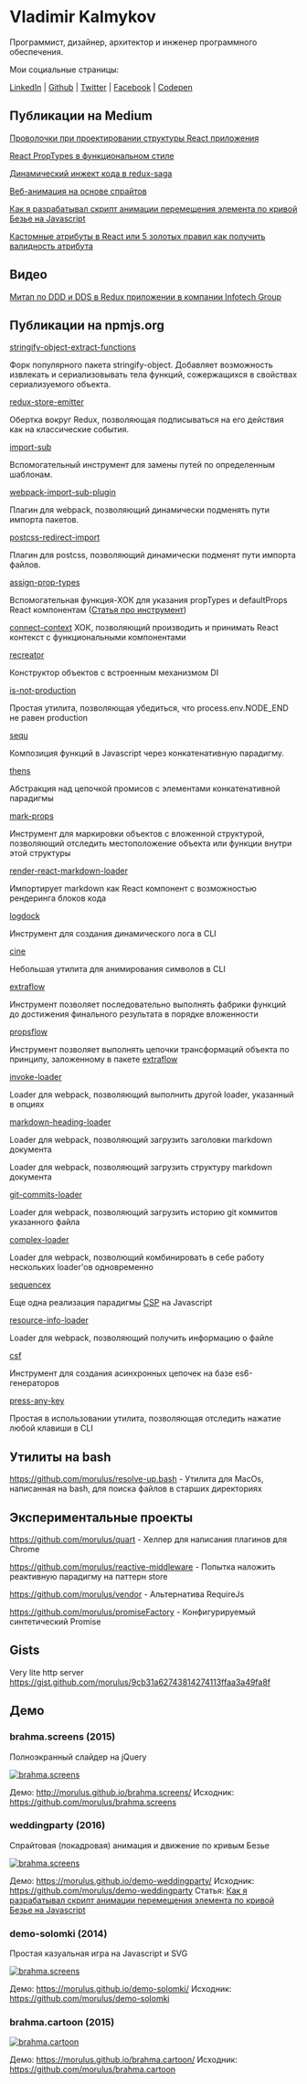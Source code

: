 Vladimir Kalmykov
==

Программист, дизайнер, архитектор и инженер программного обеспечения.

Мои социальные страницы:

[LinkedIn](https://www.linkedin.com/in/vladimirkalmykov/) | [Github](https://github.com/morulus) | [Twitter](https://twitter.com/Morulus) | [Facebook](https://www.facebook.com/luciusmorulus) | [Codepen](https://codepen.io/morulus)

Публикации на Medium
--

[Проволочки при проектировании структуры React приложения](https://medium.com/@vladimirmorulus/%D0%BF%D1%80%D0%BE%D0%B2%D0%BE%D0%BB%D0%BE%D1%87%D0%BA%D0%B8-%D0%BF%D1%80%D0%B8-%D0%BF%D1%80%D0%BE%D0%B5%D0%BA%D1%82%D0%B8%D1%80%D0%BE%D0%B2%D0%B0%D0%BD%D0%B8%D0%B8-%D1%81%D1%82%D1%80%D1%83%D0%BA%D1%82%D1%83%D1%80%D1%8B-react-%D0%BF%D1%80%D0%B8%D0%BB%D0%BE%D0%B6%D0%B5%D0%BD%D0%B8%D1%8F-609f80105e2c)

[React PropTypes в функциональном стиле](https://medium.com/@vladimirmorulus/react-proptypes-%D0%B2-%D1%84%D1%83%D0%BD%D0%BA%D1%86%D0%B8%D0%BE%D0%BD%D0%B0%D0%BB%D1%8C%D0%BD%D0%BE%D0%BC-%D1%81%D1%82%D0%B8%D0%BB%D0%B5-21064b63b65a)

[Динамический инжект кода в redux-saga](https://medium.com/@vladimirmorulus/%D0%B4%D0%B8%D0%BD%D0%B0%D0%BC%D0%B8%D1%87%D0%B5%D1%81%D0%BA%D0%B8%D0%B9-%D0%B8%D0%BD%D0%B6%D0%B5%D0%BA%D1%82-%D0%BA%D0%BE%D0%B4%D0%B0-%D0%B2-redux-saga-cf72e19a2e25?source=your_stories_page)

[Веб-анимация на основе спрайтов](https://medium.com/@vladimirmorulus/%D0%B2%D0%B5%D0%B1-%D0%B0%D0%BD%D0%B8%D0%BC%D0%B0%D1%86%D0%B8%D1%8F-%D0%BD%D0%B0-%D0%BE%D1%81%D0%BD%D0%BE%D0%B2%D0%B5-%D1%81%D0%BF%D1%80%D0%B0%D0%B9%D1%82%D0%BE%D0%B2-8786a9cce59b)

[Как я разрабатывал скрипт анимации перемещения элемента по кривой Безье на Javascript](https://medium.com/@vladimirmorulus/%D0%BF%D0%BE%D0%BD%D0%B8%D0%BC%D0%B0%D0%BD%D0%B8%D0%B5-%D0%BF%D1%80%D0%B8%D0%BD%D1%86%D0%B8%D0%BF%D0%B0-%D1%80%D0%B0%D0%B1%D0%BE%D1%82%D1%8B-%D0%BF%D1%80%D0%BE%D0%BF%D0%BE%D1%80%D1%86%D0%B8%D0%BE%D0%BD%D0%B0%D0%BB%D1%8C%D0%BD%D0%BE%D0%B3%D0%BE-%D0%B1%D0%BB%D0%BE%D0%BA%D0%B0-%D0%B2-html-6198b8612183?source=your_stories_page---------------------------)

[Кастомные атрибуты в React или 5 золотых правил как получить валидность атрибута](https://medium.com/@vladimirmorulus/%D0%BA%D0%B0%D1%81%D1%82%D0%BE%D0%BC%D0%BD%D1%8B%D0%B5-%D0%B0%D1%82%D1%80%D0%B8%D0%B1%D1%83%D1%82%D1%8B-%D0%B2-react-%D0%B8%D0%BB%D0%B8-5-%D0%B7%D0%BE%D0%BB%D0%BE%D1%82%D1%8B%D1%85-%D0%BF%D1%80%D0%B0%D0%B2%D0%B8%D0%BB-%D0%BA%D0%B0%D0%BA-%D0%BF%D0%BE%D0%BB%D1%83%D1%87%D0%B8%D1%82%D1%8C-%D0%B2%D0%B0%D0%BB%D0%B8%D0%B4%D0%BD%D0%BE%D1%81%D1%82%D1%8C-%D0%B0%D1%82%D1%80%D0%B8%D0%B1%D1%83%D1%82%D0%B0-a22fc97be60b)

Видео
--

[Митап по DDD и DDS в Redux приложении в компании Infotech Group](https://www.youtube.com/watch?v=U8ZYaurjWPI)

Публикации на npmjs.org
--

[stringify-object-extract-functions](https://www.npmjs.com/package/stringify-object-extract-functions)

Форк популярного пакета stringify-object. Добавляет возможность извлекать и сериализовывать тела функций, сожержащихся в свойствах сериализуемого объекта.

[redux-store-emitter](https://www.npmjs.com/package/redux-store-emitter)

Обертка вокруг Redux, позволяющая подписываться на его действия как на классические события.

[import-sub](https://www.npmjs.com/package/import-sub)

Вспомогательный инструмент для замены путей по определенным шаблонам.

[webpack-import-sub-plugin](https://www.npmjs.com/package/webpack-import-sub-plugin)

Плагин для webpack, позволяющий динамически подменять пути импорта пакетов.

[postcss-redirect-import](https://www.npmjs.com/package/postcss-redirect-import)

Плагин для postcss, позволяющий динамически подменят пути импорта файлов.

[assign-prop-types](https://www.npmjs.com/package/assign-prop-types)

Вспомогательная функция-ХОК для указания propTypes и defaultProps React компонентам ([Статья про инструмент](https://medium.com/@vladimirmorulus/react-proptypes-%D0%B2-%D1%84%D1%83%D0%BD%D0%BA%D1%86%D0%B8%D0%BE%D0%BD%D0%B0%D0%BB%D1%8C%D0%BD%D0%BE%D0%BC-%D1%81%D1%82%D0%B8%D0%BB%D0%B5-21064b63b65a))

[connect-context](https://www.npmjs.com/package/connect-context)
ХОК, позволяющий производить и принимать React контекст с функциональными компонентами

[recreator](https://www.npmjs.com/package/recreator)

Конструктор объектов с встроенным механизмом DI

[is-not-production](https://www.npmjs.com/package/is-not-production)

Простая утилита, позволяющая убедиться, что process.env.NODE_END не равен production

[sequ](https://www.npmjs.com/package/sequ)

Композиция функций в Javascript через конкатенативную парадигму.

[thens](https://www.npmjs.com/package/thens)

Абстракция над цепочкой промисов с элементами конкатенативной парадигмы

[mark-props](https://www.npmjs.com/package/mark-props)

Инструмент для маркировки объектов с вложенной структурой, позволяющий отследить местоположение объекта или функции внутри этой структуры

[render-react-markdown-loader](https://www.npmjs.com/package/render-react-markdown-loader)

Импортирует markdown как React компонент с возможностью рендеринга блоков кода

[logdock](https://www.npmjs.com/package/logdock)

Инструмент для создания динамического лога в CLI

[cine](https://www.npmjs.com/package/cine)

Небольшая утилита для анимирования символов в CLI

[extraflow](https://www.npmjs.com/package/extraflow)

Инструмент позволяет последовательно выполнять фабрики функций до достижения финального результата в порядке вложенности

[propsflow](https://www.npmjs.com/package/extraflow)

Инструмент позволяет выполнять цепочки трансформаций объекта по принципу, заложенному в пакете [extraflow](https://www.npmjs.com/package/extraflow)

[invoke-loader](https://www.npmjs.com/package/invoke-loader)

Loader для webpack, позволяющий выполнить другой loader, указанный в опциях

[markdown-heading-loader](https://www.npmjs.com/package/markdown-heading-loader)

Loader для webpack, позволяющий загрузить заголовки markdown документа

[](https://www.npmjs.com/package/markdown-structure-loader)

Loader для webpack, позволяющий загрузить структуру markdown документа

[git-commits-loader](https://www.npmjs.com/package/git-commits-loader)

Loader для webpack, позволяющий загрузить историю git коммитов указанного файла

[complex-loader](https://www.npmjs.com/package/complex-loader)

Loader для webpack, позволющий комбинировать в себе работу нескольких loader'ов одновременно

[sequencex](https://www.npmjs.com/package/sequencex)

Еще одна реализация парадигмы [CSP](https://en.wikipedia.org/wiki/Communicating_sequential_processes) на Javascript

[resource-info-loader](https://www.npmjs.com/package/resource-info-loader)

Loader для webpack, позволяющий получить информацию о файле

[csf](https://www.npmjs.com/package/csf)

Инструмент для создания асинхронных цепочек на базе es6-генераторов

[press-any-key](https://www.npmjs.com/package/press-any-key)

Простая в использовании утилита, позволяющая отследить нажатие любой клавиши в CLI

Утилиты на bash
--

https://github.com/morulus/resolve-up.bash - Утилита для MacOs, написанная на bash, для поиска файлов в старших директориях

Экспериментальные проекты
--

https://github.com/morulus/quart - Хелпер для написания плагинов для Сhrome

https://github.com/morulus/reactive-middleware - Попытка наложить реактивную парадигму на паттерн store

https://github.com/morulus/vendor - Альтернатива RequireJs

https://github.com/morulus/promiseFactory - Конфигурируемый синтетический Promise

Gists
--

Very lite http server
https://gist.github.com/morulus/9cb31a62743814274113ffaa3a49fa8f



Демо
--

### brahma.screens (2015)

Полноэкранный слайдер на jQuery

[![brahma.screens](./assets/demos/brahma.screens.jpg)](http://morulus.github.io/brahma.screens/)

Демо: http://morulus.github.io/brahma.screens/
Исходник: https://github.com/morulus/brahma.screens

### weddingparty (2016)

Спрайтовая (покадровая) анимация и движение по кривым Безье

[![brahma.screens](./assets/demos/weddingparty.jpg)](https://morulus.github.io/demo-weddingparty/)

Демо: https://morulus.github.io/demo-weddingparty/
Исходник: https://github.com/morulus/demo-weddingparty
Статья: [Как я разрабатывал скрипт анимации перемещения элемента по кривой Безье на Javascript](https://medium.com/@vladimirmorulus/%D0%BF%D0%BE%D0%BD%D0%B8%D0%BC%D0%B0%D0%BD%D0%B8%D0%B5-%D0%BF%D1%80%D0%B8%D0%BD%D1%86%D0%B8%D0%BF%D0%B0-%D1%80%D0%B0%D0%B1%D0%BE%D1%82%D1%8B-%D0%BF%D1%80%D0%BE%D0%BF%D0%BE%D1%80%D1%86%D0%B8%D0%BE%D0%BD%D0%B0%D0%BB%D1%8C%D0%BD%D0%BE%D0%B3%D0%BE-%D0%B1%D0%BB%D0%BE%D0%BA%D0%B0-%D0%B2-html-6198b8612183?source=your_stories_page---------------------------)

### demo-solomki (2014)

Простая казуальная игра на Javascript и SVG

[![brahma.screens](./assets/demos/solomki.jpg)](https://morulus.github.io/demo-solomki/)

Демо: https://morulus.github.io/demo-solomki/
Исходник: https://github.com/morulus/demo-solomki


### brahma.cartoon (2015)

[![brahma.cartoon](./assets/demos/brahma.cartoon.jpg)](https://morulus.github.io/brahma.cartoon/)

Демо: https://morulus.github.io/brahma.cartoon/
Исходник: https://github.com/morulus/brahma.cartoon
